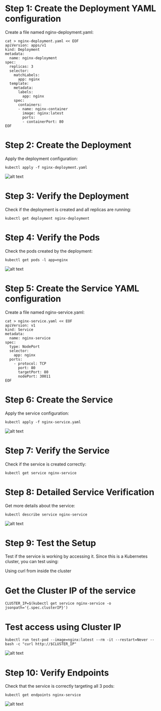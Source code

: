 # Step 1: Create the Deployment YAML configuration

Create a file named nginx-deployment.yaml:
```
cat > nginx-deployment.yaml << EOF
apiVersion: apps/v1
kind: Deployment
metadata:
  name: nginx-deployment
spec:
  replicas: 3
  selector:
    matchLabels:
      app: nginx
  template:
    metadata:
      labels:
        app: nginx
    spec:
      containers:
      - name: nginx-container
        image: nginx:latest
        ports:
        - containerPort: 80
EOF
```

# Step 2: Create the Deployment

Apply the deployment configuration:
```
kubectl apply -f nginx-deployment.yaml
```

![alt text](image.png)

# Step 3: Verify the Deployment

Check if the deployment is created and all replicas are running:
```
kubectl get deployment nginx-deployment
```

# Step 4: Verify the Pods

Check the pods created by the deployment:
```
kubectl get pods -l app=nginx
```

![alt text](image-1.png)

# Step 5: Create the Service YAML configuration

Create a file named nginx-service.yaml:
```
cat > nginx-service.yaml << EOF
apiVersion: v1
kind: Service
metadata:
  name: nginx-service
spec:
  type: NodePort
  selector:
    app: nginx
  ports:
    - protocol: TCP
      port: 80
      targetPort: 80
      nodePort: 30011
EOF
```

# Step 6: Create the Service

Apply the service configuration:
```
kubectl apply -f nginx-service.yaml
```

![alt text](image-2.png)

# Step 7: Verify the Service

Check if the service is created correctly:
```
kubectl get service nginx-service
```

# Step 8: Detailed Service Verification

Get more details about the service:
```
kubectl describe service nginx-service
```

![alt text](image-3.png)

# Step 9: Test the Setup

Test if the service is working by accessing it. Since this is a Kubernetes cluster, you can test using:

Using curl from inside the cluster

# Get the Cluster IP of the service
```
CLUSTER_IP=$(kubectl get service nginx-service -o jsonpath='{.spec.clusterIP}')
```

# Test access using Cluster IP
```
kubectl run test-pod --image=nginx:latest --rm -it --restart=Never -- bash -c "curl http://$CLUSTER_IP"
```

![alt text](image-4.png)

# Step 10: Verify Endpoints

Check that the service is correctly targeting all 3 pods:
```
kubectl get endpoints nginx-service
```

![alt text](image-5.png)